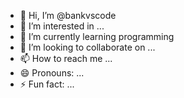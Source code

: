 - 👋 Hi, I’m @bankvscode
- 👀 I’m interested in ...
- 🌱 I’m currently learning programming
- 💞️ I’m looking to collaborate on ...
- 📫 How to reach me ...
- 😄 Pronouns: ...
- ⚡ Fun fact: ...

<!---
bankvscode/bankvscode is a ✨ special ✨ repository because its `README.md` (this file) appears on your GitHub profile.
You can click the Preview link to take a look at your changes.
--->
